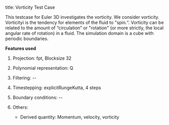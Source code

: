 title: Vorticity Test Case

This testcase for Euler 3D investigates the vorticity. We consider vorticity.
Vorticityi is the tendency for elements of the fluid to "spin.“.
Vorticity can be related to the amount of “circulation” or "rotation" 
(or more strictly, the local angular rate of rotation) in a fluid.
The simulation domain is a cube with periodic boundaries.

**Features used**

1. Projection: fpt, Blocksize 32

2. Polynomial representation: Q

3. Filtering: -- 

4. Timestepping: explicitRungeKutta, 4 steps 

5. Boundary conditions: -- 

6. Others: 
   - Derived quantity: Momentum, velocity, vorticity

